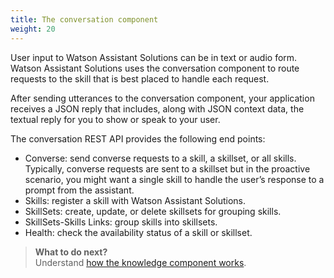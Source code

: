 ```yaml
---
title: The conversation component
weight: 20
---
```

User input to Watson Assistant Solutions can be in text or audio form. Watson Assistant Solutions uses the conversation component to route requests to the skill that is best placed to handle each request.

After sending utterances to the conversation component, your application receives a JSON reply that includes, along with JSON context data, the textual reply for you to show or speak to your user.

The conversation REST API provides the following end points:
- Converse: send converse requests to a skill, a skillset, or all skills.  Typically, converse requests are sent to a skillset but in the proactive scenario, you might want a single skill to handle the user’s response to a prompt from the assistant.
- Skills: register a skill with Watson Assistant Solutions.
- SkillSets: create, update, or delete skillsets for grouping skills.
- SkillSets-Skills Links: group skills into skillsets.
- Health: check the availability status of a skill or skillset.

> **What to do next?**<br/>
Understand [how the knowledge component works]({{site.baseurl}}/understand-service/knowledge-store).
